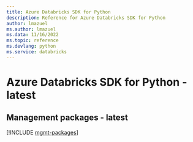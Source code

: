 ```yaml
---
title: Azure Databricks SDK for Python
description: Reference for Azure Databricks SDK for Python
author: lmazuel
ms.author: lmazuel
ms.data: 11/16/2022
ms.topic: reference
ms.devlang: python
ms.service: databricks
---
```

# Azure Databricks SDK for Python - latest

## Management packages - latest
[!INCLUDE [mgmt-packages](databricks-mgmt-index.md)]